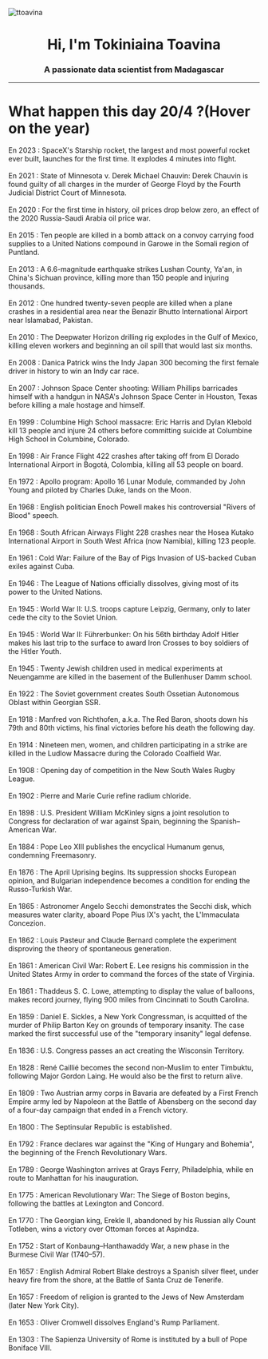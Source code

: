 
<p align="left"> <img src="https://komarev.com/ghpvc/?username=ttoavina&label=Profile%20views&color=0e75b6&style=flat" alt="ttoavina" /> </p>
<h1 align="center">Hi, I'm Tokiniaina Toavina</h1>
<h3 align="center">A passionate data scientist from Madagascar</h3>
    
<hr/>
<h1> What happen this day 20/4 ?(Hover on the year)</h1>

En 2023 : SpaceX's Starship rocket, the largest and most powerful rocket ever built, launches for the first time. It explodes 4 minutes into flight.
<br/><br/>
En 2021 : State of Minnesota v. Derek Michael Chauvin: Derek Chauvin is found guilty of all charges in the murder of George Floyd by the Fourth Judicial District Court of Minnesota.
<br/><br/>
En 2020 : For the first time in history, oil prices drop below zero, an effect of the 2020 Russia-Saudi Arabia oil price war.
<br/><br/>
En 2015 : Ten people are killed in a bomb attack on a convoy carrying food supplies to a United Nations compound in Garowe in the Somali region of Puntland.
<br/><br/>
En 2013 : A 6.6-magnitude earthquake strikes Lushan County, Ya'an, in China's Sichuan province, killing more than 150 people and injuring thousands.
<br/><br/>
En 2012 : One hundred twenty-seven people are killed when a plane crashes in a residential area near the Benazir Bhutto International Airport near Islamabad, Pakistan.
<br/><br/>
En 2010 : The Deepwater Horizon drilling rig explodes in the Gulf of Mexico, killing eleven workers and beginning an oil spill that would last six months.
<br/><br/>
En 2008 : Danica Patrick wins the Indy Japan 300 becoming the first female driver in history to win an Indy car race.
<br/><br/>
En 2007 : Johnson Space Center shooting: William Phillips barricades himself with a handgun in NASA's Johnson Space Center in Houston, Texas before killing a male hostage and himself.
<br/><br/>
En 1999 : Columbine High School massacre: Eric Harris and Dylan Klebold kill 13 people and injure 24 others before committing suicide at Columbine High School in Columbine, Colorado.
<br/><br/>
En 1998 : Air France Flight 422 crashes after taking off from El Dorado International Airport in Bogotá, Colombia, killing all 53 people on board.
<br/><br/>
En 1972 : Apollo program: Apollo 16 Lunar Module, commanded by John Young and piloted by Charles Duke, lands on the Moon.
<br/><br/>
En 1968 : English politician Enoch Powell makes his controversial "Rivers of Blood" speech.
<br/><br/>
En 1968 : South African Airways Flight 228 crashes near the Hosea Kutako International Airport in South West Africa (now Namibia), killing 123 people.
<br/><br/>
En 1961 : Cold War: Failure of the Bay of Pigs Invasion of US-backed Cuban exiles against Cuba.
<br/><br/>
En 1946 : The League of Nations officially dissolves, giving most of its power to the United Nations.
<br/><br/>
En 1945 : World War II: U.S. troops capture Leipzig, Germany, only to later cede the city to the Soviet Union.
<br/><br/>
En 1945 : World War II: Führerbunker: On his 56th birthday Adolf Hitler makes his last trip to the surface to award Iron Crosses to boy soldiers of the Hitler Youth.
<br/><br/>
En 1945 : Twenty Jewish children used in medical experiments at Neuengamme are killed in the basement of the Bullenhuser Damm school.
<br/><br/>
En 1922 : The Soviet government creates South Ossetian Autonomous Oblast within Georgian SSR.
<br/><br/>
En 1918 : Manfred von Richthofen, a.k.a. The Red Baron, shoots down his 79th and 80th victims, his final victories before his death the following day.
<br/><br/>
En 1914 : Nineteen men, women, and children participating in a strike are killed in the Ludlow Massacre during the Colorado Coalfield War.
<br/><br/>
En 1908 : Opening day of competition in the New South Wales Rugby League.
<br/><br/>
En 1902 : Pierre and Marie Curie refine radium chloride.
<br/><br/>
En 1898 : U.S. President William McKinley signs a joint resolution to Congress for declaration of war against Spain, beginning the Spanish–American War.
<br/><br/>
En 1884 : Pope Leo XIII publishes the encyclical Humanum genus, condemning Freemasonry.
<br/><br/>
En 1876 : The April Uprising begins. Its suppression shocks European opinion, and Bulgarian independence becomes a condition for ending the Russo-Turkish War.
<br/><br/>
En 1865 : Astronomer Angelo Secchi demonstrates the Secchi disk, which measures water clarity, aboard Pope Pius IX's yacht, the L'Immaculata Concezion.
<br/><br/>
En 1862 : Louis Pasteur and Claude Bernard complete the experiment disproving the theory of spontaneous generation.
<br/><br/>
En 1861 : American Civil War: Robert E. Lee resigns his commission in the United States Army in order to command the forces of the state of Virginia.
<br/><br/>
En 1861 : Thaddeus S. C. Lowe, attempting to display the value of balloons, makes record journey, flying 900 miles from Cincinnati to South Carolina.
<br/><br/>
En 1859 : Daniel E. Sickles, a New York Congressman, is acquitted of the murder of Philip Barton Key on grounds of temporary insanity. The case marked the first successful use of the "temporary insanity" legal defense.
<br/><br/>
En 1836 : U.S. Congress passes an act creating the Wisconsin Territory.
<br/><br/>
En 1828 : René Caillié becomes the second non-Muslim to enter Timbuktu, following Major Gordon Laing. He would also be the first to return alive.
<br/><br/>
En 1809 : Two Austrian army corps in Bavaria are defeated by a First French Empire army led by Napoleon at the Battle of Abensberg on the second day of a four-day campaign that ended in a French victory.
<br/><br/>
En 1800 : The Septinsular Republic is established.
<br/><br/>
En 1792 : France declares war against the "King of Hungary and Bohemia", the beginning of the French Revolutionary Wars.
<br/><br/>
En 1789 : George Washington arrives at Grays Ferry, Philadelphia, while en route to Manhattan for his inauguration.
<br/><br/>
En 1775 : American Revolutionary War: The Siege of Boston begins, following the battles at Lexington and Concord.
<br/><br/>
En 1770 : The Georgian king, Erekle II, abandoned by his Russian ally Count Totleben, wins a victory over Ottoman forces at Aspindza.
<br/><br/>
En 1752 : Start of Konbaung–Hanthawaddy War, a new phase in the Burmese Civil War (1740–57).
<br/><br/>
En 1657 : English Admiral Robert Blake destroys a Spanish silver fleet, under heavy fire from the shore, at the Battle of Santa Cruz de Tenerife.
<br/><br/>
En 1657 : Freedom of religion is granted to the Jews of New Amsterdam (later New York City).
<br/><br/>
En 1653 : Oliver Cromwell dissolves England's Rump Parliament.
<br/><br/>
En 1303 : The Sapienza University of Rome is instituted by a bull of Pope Boniface VIII.
<br/><br/>
